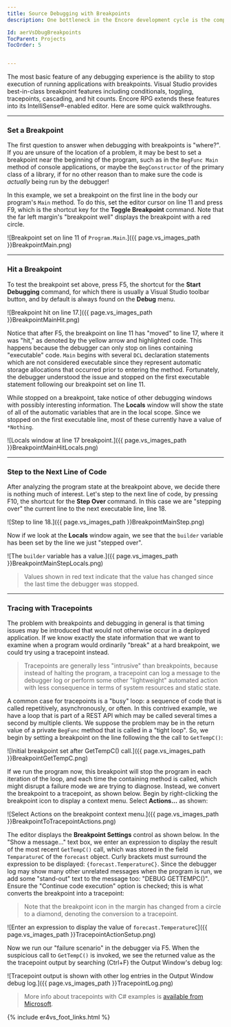 ```yaml
---
title: Source Debugging with Breakpoints
description: One bottleneck in the Encore development cycle is the compiler's resolution of externally-described file definitions via ASNA DataGate™. This page presents a potential remediation and its costs.

Id: aerVsDbugBreakpoints
TocParent: Projects
TocOrder: 5


---
```


The most basic feature of any debugging experience is the ability to stop execution of running applications with breakpoints.  Visual Studio provides best-in-class breakpoint features including conditionals, toggling, tracepoints, cascading, and hit counts. Encore RPG extends these features into its IntelliSense®-enabled editor.  Here are some quick walkthroughs.

---
### Set a Breakpoint

The first question to answer when debugging with breakpoints is "where?".  If you are unsure of the location of a problem, it may be best to set a breakpoint near the beginning of the program, such as in the `BegFunc Main` method of console applications, or maybe the `BegConstructor` of the primary class of a library, if for no other reason than to make sure the code is *actually* being run by the debugger!

In this example, we set a breakpoint on the first line in the body our program's `Main` method. To do this, set the editor cursor on line 11 and press F9, which is the shortcut key for the **Toggle Breakpoint** command.  Note that the far left margin's "breakpoint well" displays the breakpoint with a red circle.

![Breakpoint set on line 11 of `Program.Main`.]({{ page.vs_images_path }}BreakpointMain.png)

---
### Hit a Breakpoint

To test the breakpoint set above, press F5, the shortcut for the **Start Debugging** command, for which there is usually a Visual Studio toolbar button, and by default is always found on the **Debug** menu.

![Breakpoint hit on line 17.]({{ page.vs_images_path }}BreakpointMainHit.png)

Notice that after F5, the breakpoint on line 11 has "moved" to line 17, where it was "hit," as denoted by the yellow arrow and highlighted code. This happens because the debugger can only stop on lines containing "executable" code. `Main` begins with several `DCL` declaration statements which are not considered executable since they represent automatic storage allocations that occurred prior to entering the method. Fortunately, the debugger understood the issue and stopped on the first executable statement following our breakpoint set on line 11.

While stopped on a breakpoint, take notice of other debugging windows with possibly interesting information. The **Locals** window will show the state of all of the automatic variables that are in the local scope. Since we stopped on the first executable line, most of these currently have a value of `*Nothing`.

![Locals window at line 17 breakpoint.]({{ page.vs_images_path }}BreakpointMainHitLocals.png)

---
### Step to the Next Line of Code

After analyzing the program state at the breakpoint above, we decide there is nothing much of interest. Let's step to the next line of code, by pressing F10, the shortcut for the **Step Over** command.  In this case we are "stepping over" the current line to the next executable line, line 18.

![Step to line 18.]({{ page.vs_images_path }}BreakpointMainStep.png)

Now if we look at the **Locals** window again, we see that the `builder` variable has been set by the line we just "stepped over".

![The `builder` variable has a value.]({{ page.vs_images_path }}BreakpointMainStepLocals.png)

> Values shown in red text indicate that the value has changed since the last time the debugger was stopped.

---
### Tracing with Tracepoints

The problem with breakpoints and debugging in general is that timing issues may be introduced that would not otherwise occur in a deployed application. If we know exactly the state information that we want to examine when a program would ordinarily "break" at a hard breakpoint, we could try using a tracepoint instead. 

> Tracepoints are generally less "intrusive" than breakpoints, because instead of halting the program, a tracepoint can log a message to the debugger log or perform some other "lightweight" automated action with less consequence in terms of system resources and static state.

A common case for tracepoints is a "busy" loop: a sequence of code that is called repetitively, asynchronously, or often. In this contrived example, we have a loop that is part of a REST API which may be called several times a second by multiple clients. We suppose the problem may be in the return value of a private `BegFunc` method that is called in a "tight loop". So, we begin by setting a breakpoint on the line following the the call to `GetTempC()`:

![Initial breakpoint set after GetTempC() call.]({{ page.vs_images_path }}BreakpointGetTempC.png)

If we run the program now, this breakpoint will stop the program in each iteration of the loop, and each time the containing method is called, which might disrupt a failure mode we are trying to diagnose. Instead, we convert the breakpoint to a tracepoint, as shown below. Begin by right-clicking the breakpoint icon to display a context menu. Select **Actions...** as shown:

![Select Actions on the breakpoint context menu.]({{ page.vs_images_path }}BreakpointToTracepointActions.png)

The editor displays the **Breakpoint Settings** control as shown below. In the "Show a message..." text box, we enter an expression to display the result of the most recent `GetTempC()` call, which was stored in the field `TemparatureC` of the `forecast` object. Curly brackets must surround the expression to be displayed: `{forecast.TemperatureC}`. Since the debugger log may show many other unrelated messages when the program is run, we add some "stand-out" text to the message too: "DEBUG GETTEMPC()". Ensure the "Continue code execution" option is checked; this is what converts the breakpoint into a tracepoint:

> Note that the breakpoint icon in the margin has changed from a circle to a diamond, denoting the conversion to a tracepoint.

![Enter an expression to display the value of `forecast.TemperatureC`]({{ page.vs_images_path }}TracepointActionSetup.png)

Now we run our "failure scenario" in the debugger via F5. When the suspicious call to `GetTempC()` is invoked, we see the returned value as the the tracepoint output by searching (Ctrl+F) the Output Window's debug log:

![Tracepoint output is shown with other log entries in the Output Window debug log.]({{ page.vs_images_path }}TracepointLog.png)

> More info about tracepoints with C# examples is [available from Microsoft](https://learn.microsoft.com/visualstudio/debugger/using-tracepoints).

{% include er4vs_foot_links.html %}
